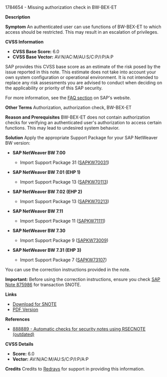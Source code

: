 1784654 - Missing authorization check in BW-BEX-ET

**Description**

**Symptom**
An authenticated user can use functions of BW-BEX-ET to which access should be restricted. This may result in an escalation of privileges.

**CVSS Information**
- **CVSS Base Score:** 6.0
- **CVSS Base Vector:** AV:N/AC:M/AU:S/C:P/I:P/A:P

SAP provides this CVSS base score as an estimate of the risk posed by the issue reported in this note. This estimate does not take into account your own system configuration or operational environment. It is not intended to replace any risk assessments you are advised to conduct when deciding on the applicability or priority of this SAP security.

For more information, see the [FAQ section](https://service.sap.com/securitynotes/) on SAP's website.

**Other Terms**
Authorization, authorization check, BW-BEX-ET

**Reason and Prerequisites**
BW-BEX-ET does not contain authorization checks for verifying an authenticated user's authorization to access certain functions. This may lead to undesired system behavior.

**Solution**
Apply the appropriate Support Package for your SAP NetWeaver BW version:

- **SAP NetWeaver BW 7.00**
  - Import Support Package 31 ([SAPKW70031](https://me.sap.com/supportpackage/SAPKW70031))

- **SAP NetWeaver BW 7.01 (EHP 1)**
  - Import Support Package 13 ([SAPKW70113](https://me.sap.com/supportpackage/SAPKW70113))

- **SAP NetWeaver BW 7.02 (EHP 2)**
  - Import Support Package 13 ([SAPKW70213](https://me.sap.com/supportpackage/SAPKW70213))

- **SAP NetWeaver BW 7.11**
  - Import Support Package 11 ([SAPKW71111](https://me.sap.com/supportpackage/SAPKW71111))

- **SAP NetWeaver BW 7.30**
  - Import Support Package 9 ([SAPKW73009](https://me.sap.com/supportpackage/SAPKW73009))

- **SAP NetWeaver BW 7.31 (EHP 3)**
  - Import Support Package 7 ([SAPKW73107](https://me.sap.com/supportpackage/SAPKW73107))

You can use the correction instructions provided in the note.

**Important:** Before using the correction instructions, ensure you check [SAP Note 875986](https://me.sap.com/notes/875986) for transaction SNOTE.

**Links**
- [Download for SNOTE](https://notesdownloads.sap.com/note/0040000010545092017)
- [PDF Version](https://userapps.support.sap.com/sap/support/sfm/notes/print/0001784654?language=en-US&token=77D89A2E8BDA6CB59253D6301E4792A7)

**References**
- [888889 - Automatic checks for security notes using RSECNOTE (outdated)](https://me.sap.com/notes/888889)

**CVSS Details**
- **Score:** 6.0
- **Vector:** AV:N/AC:M/AU:S/C:P/I:P/A:P

**Credits**
Credits to [Redrays](https://redrays.io) for support in providing this information.